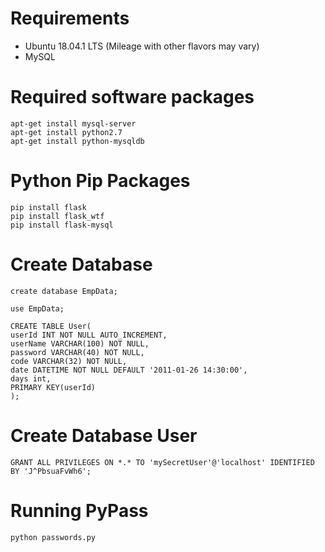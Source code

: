 # Requirements
* Ubuntu 18.04.1 LTS (Mileage with other flavors may vary)
* MySQL

# Required software packages
```
apt-get install mysql-server
apt-get install python2.7
apt-get install python-mysqldb
```

# Python Pip Packages
```
pip install flask
pip install flask_wtf
pip install flask-mysql
```

# Create Database
```
create database EmpData;

use EmpData;

CREATE TABLE User(
userId INT NOT NULL AUTO_INCREMENT,
userName VARCHAR(100) NOT NULL,
password VARCHAR(40) NOT NULL,
code VARCHAR(32) NOT NULL,
date DATETIME NOT NULL DEFAULT '2011-01-26 14:30:00',
days int,
PRIMARY KEY(userId)
);
```

# Create Database User
```
GRANT ALL PRIVILEGES ON *.* TO 'mySecretUser'@'localhost' IDENTIFIED BY 'J^PbsuaFvWh6';
```

# Running PyPass
```
python passwords.py
```
